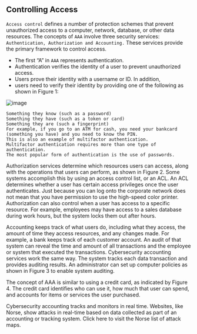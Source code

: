 ## Controlling Access

`Access control` defines a number of protection schemes that prevent unauthorized access to a computer, network, database, or other data resources. The concepts of `AAA` involve three security services: `Authentication, Authorization and Accounting.` These services provide the primary framework to control access.

+ The first “A” in `AAA` represents authentication. 
+ Authentication verifies the identity of a user to prevent unauthorized access. 
+ Users prove their identity with a username or ID. In addition, 
+ users need to verify their identity by providing one of the following as shown in Figure 1:

![image](https://github.com/adeleke123/I4GCybersecurity/assets/51156057/7f2d02ef-f1e0-4a83-9530-2e8979e4d74c)

```
Something they know (such as a password)
Something they have (such as a token or card)
Something they are (such a fingerprint)
For example, if you go to an ATM for cash, you need your bankcard (something you have) and you need to know the PIN. 
This is also an example of multifactor authentication. 
Multifactor authentication requires more than one type of authentication. 
The most popular form of authentication is the use of passwords.
```
Authorization services determine which resources users can access, along with the operations that users can perform, as shown in Figure 2. Some systems accomplish this by using an access control list, or an ACL. An ACL determines whether a user has certain access privileges once the user authenticates. Just because you can log onto the corporate network does not mean that you have permission to use the high-speed color printer. Authorization can also control when a user has access to a specific resource. For example, employees may have access to a sales database during work hours, but the system locks them out after hours.

Accounting keeps track of what users do, including what they access, the amount of time they access resources, and any changes made. For example, a bank keeps track of each customer account. An audit of that system can reveal the time and amount of all transactions and the employee or system that executed the transactions. Cybersecurity accounting services work the same way. The system tracks each data transaction and provides auditing results. An administrator can set up computer policies as shown in Figure 3 to enable system auditing.

The concept of AAA is similar to using a credit card, as indicated by Figure 4. The credit card identifies who can use it, how much that user can spend, and accounts for items or services the user purchased.

Cybersecurity accounting tracks and monitors in real time. Websites, like Norse, show attacks in real-time based on data collected as part of an accounting or tracking system. Click here to visit the Norse list of attack maps.

